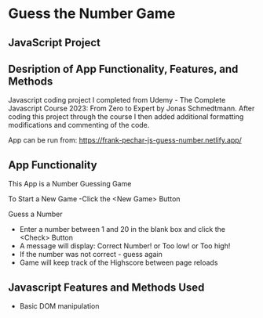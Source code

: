 # Guess the Number Game 
## JavaScript Project
## Desription of App Functionality, Features, and Methods

Javascript coding project I completed from Udemy - The Complete Javascript Course 2023: From Zero to Expert by Jonas Schmedtmann. After coding this project through the course I then added additional formatting modifications and commenting of the code.

App can be run from: https://frank-pechar-js-guess-number.netlify.app/

## App Functionality

This App is a Number Guessing Game 

To Start a New Game
-Click the &lt;New Game&gt; Button

Guess a Number
- Enter a number between 1 and 20 in the blank box and click the &lt;Check&gt; Button
- A message will display: Correct Number! or Too low! or Too high!
- If the number was not correct - guess again
- Game will keep track of the Highscore between page reloads</li>

## Javascript Features and Methods Used

- Basic DOM manipulation
